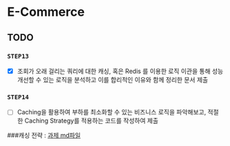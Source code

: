 # E-Commerce

## TODO

### **`STEP13`**

 - [x] 조회가 오래 걸리는 쿼리에 대한 캐싱, 혹은 Redis 를 이용한 로직 이관을 통해 성능 개선할 수 있는 로직을 분석하고 이를 합리적인 이유와 함께 정리한 문서 제출


### **`STEP14`**

  - [ ] Caching을 활용하여 부하를 최소화할 수 있는 비즈니스 로직을 파악해보고, 적절한 Caching Strategy를 적용하는 코드를 작성하여 제출


###캐싱 전략 : 
[과제 md파일 ](docs%2Fcaching.md)